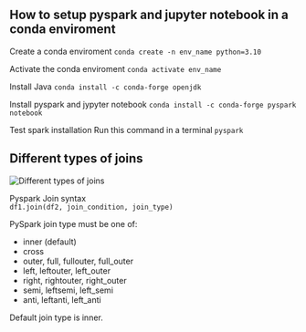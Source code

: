 ## How to setup pyspark and jupyter notebook in a conda enviroment

Create a conda enviroment
`conda create -n env_name python=3.10`

Activate the conda enviroment
`conda activate env_name`

Install Java
`conda install -c conda-forge openjdk`

Install pyspark and jypyter notebook
`conda install -c conda-forge pyspark notebook`

Test spark installation
Run this command in a terminal
`pyspark`


## Different types of joins 

![Different types of joins](https://iomete.com/resources/assets/images/all-joins-03ec2ff69556ac2b668e58a4bbfa764e.svg)

Pyspark Join syntax<br>
`df1.join(df2, join_condition, join_type)`

PySpark join type must be one of:

- inner (default)
- cross
- outer, full, fullouter, full_outer
- left, leftouter, left_outer
- right, rightouter, right_outer
- semi, leftsemi, left_semi
- anti, leftanti, left_anti

Default join type is inner.